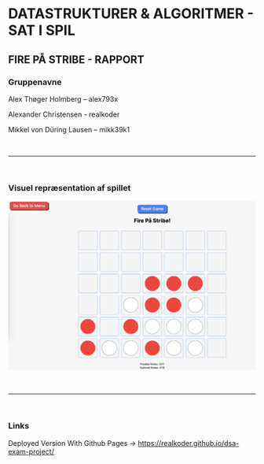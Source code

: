 # DATASTRUKTURER & ALGORITMER - SAT I SPIL                       

## FIRE PÅ STRIBE - RAPPORT

### Gruppenavne
Alex Thøger Holmberg – alex793x

Alexander Christensen - realkoder

Mikkel von Düring Lausen – mikk39k1

<br>

---

<br>

### Visuel repræsentation af spillet
![visual-game-representation](public/visual-game-representation.png)

<br>

---

<br>

### Links
Deployed Version With Github Pages -> https://realkoder.github.io/dsa-exam-project/